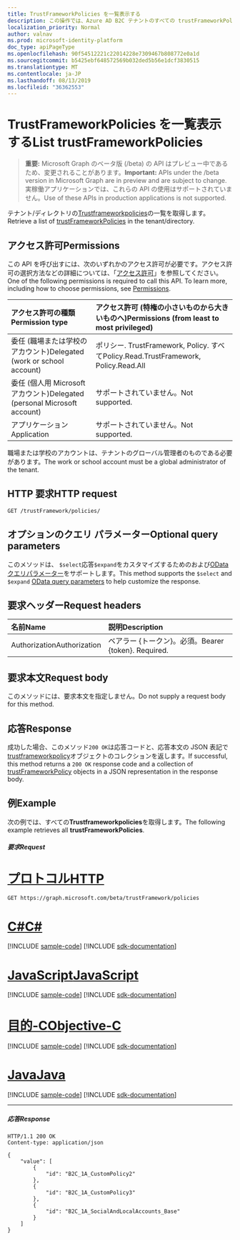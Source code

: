 ```yaml
---
title: TrustFrameworkPolicies を一覧表示する
description: この操作では、Azure AD B2C テナントのすべての trustFrameworkPolicy オブジェクトを一覧表示します。
localization_priority: Normal
author: valnav
ms.prod: microsoft-identity-platform
doc_type: apiPageType
ms.openlocfilehash: 90f54512221c22014228e7309467b808772e0a1d
ms.sourcegitcommit: b5425ebf648572569b032ded5b56e1dcf3830515
ms.translationtype: MT
ms.contentlocale: ja-JP
ms.lasthandoff: 08/13/2019
ms.locfileid: "36362553"
---
```

# <a name="list-trustframeworkpolicies"></a><span data-ttu-id="1a591-103">TrustFrameworkPolicies を一覧表示する</span><span class="sxs-lookup"><span data-stu-id="1a591-103">List trustFrameworkPolicies</span></span>

> <span data-ttu-id="1a591-104">**重要:** Microsoft Graph のベータ版 (/beta) の API はプレビュー中であるため、変更されることがあります。</span><span class="sxs-lookup"><span data-stu-id="1a591-104">**Important:** APIs under the /beta version in Microsoft Graph are in preview and are subject to change.</span></span> <span data-ttu-id="1a591-105">実稼働アプリケーションでは、これらの API の使用はサポートされていません。</span><span class="sxs-lookup"><span data-stu-id="1a591-105">Use of these APIs in production applications is not supported.</span></span>

<span data-ttu-id="1a591-106">テナント/ディレクトリの[Trustframeworkpolicies](../resources/trustframeworkpolicy.md)の一覧を取得します。</span><span class="sxs-lookup"><span data-stu-id="1a591-106">Retrieve a list of [trustFrameworkPolicies](../resources/trustframeworkpolicy.md) in the tenant/directory.</span></span>

## <a name="permissions"></a><span data-ttu-id="1a591-107">アクセス許可</span><span class="sxs-lookup"><span data-stu-id="1a591-107">Permissions</span></span>

<span data-ttu-id="1a591-p102">この API を呼び出すには、次のいずれかのアクセス許可が必要です。アクセス許可の選択方法などの詳細については、「[アクセス許可](/graph/permissions-reference)」を参照してください。</span><span class="sxs-lookup"><span data-stu-id="1a591-p102">One of the following permissions is required to call this API. To learn more, including how to choose permissions, see [Permissions](/graph/permissions-reference).</span></span>

|<span data-ttu-id="1a591-110">アクセス許可の種類</span><span class="sxs-lookup"><span data-stu-id="1a591-110">Permission type</span></span>      | <span data-ttu-id="1a591-111">アクセス許可 (特権の小さいものから大きいものへ)</span><span class="sxs-lookup"><span data-stu-id="1a591-111">Permissions (from least to most privileged)</span></span>              |
|:--------------------|:---------------------------------------------------------|
|<span data-ttu-id="1a591-112">委任 (職場または学校のアカウント)</span><span class="sxs-lookup"><span data-stu-id="1a591-112">Delegated (work or school account)</span></span>|<span data-ttu-id="1a591-113">ポリシー. TrustFramework, Policy. すべて</span><span class="sxs-lookup"><span data-stu-id="1a591-113">Policy.Read.TrustFramework, Policy.Read.All</span></span>|
|<span data-ttu-id="1a591-114">委任 (個人用 Microsoft アカウント)</span><span class="sxs-lookup"><span data-stu-id="1a591-114">Delegated (personal Microsoft account)</span></span>| <span data-ttu-id="1a591-115">サポートされていません。</span><span class="sxs-lookup"><span data-stu-id="1a591-115">Not supported.</span></span>|
|<span data-ttu-id="1a591-116">アプリケーション</span><span class="sxs-lookup"><span data-stu-id="1a591-116">Application</span></span>|<span data-ttu-id="1a591-117">サポートされていません。</span><span class="sxs-lookup"><span data-stu-id="1a591-117">Not supported.</span></span>|

<span data-ttu-id="1a591-118">職場または学校のアカウントは、テナントのグローバル管理者のものである必要があります。</span><span class="sxs-lookup"><span data-stu-id="1a591-118">The work or school account must be a global administrator of the tenant.</span></span>

## <a name="http-request"></a><span data-ttu-id="1a591-119">HTTP 要求</span><span class="sxs-lookup"><span data-stu-id="1a591-119">HTTP request</span></span>

<!-- { "blockType": "ignored" } -->
```http
GET /trustFramework/policies/
```
## <a name="optional-query-parameters"></a><span data-ttu-id="1a591-120">オプションのクエリ パラメーター</span><span class="sxs-lookup"><span data-stu-id="1a591-120">Optional query parameters</span></span>

<span data-ttu-id="1a591-121">このメソッドは、 `$select`応答`$expand`をカスタマイズするためのおよび[OData クエリパラメーター](/graph/query-parameters)をサポートします。</span><span class="sxs-lookup"><span data-stu-id="1a591-121">This method supports the `$select` and `$expand` [OData query parameters](/graph/query-parameters) to help customize the response.</span></span>

## <a name="request-headers"></a><span data-ttu-id="1a591-122">要求ヘッダー</span><span class="sxs-lookup"><span data-stu-id="1a591-122">Request headers</span></span>

|<span data-ttu-id="1a591-123">名前</span><span class="sxs-lookup"><span data-stu-id="1a591-123">Name</span></span>|<span data-ttu-id="1a591-124">説明</span><span class="sxs-lookup"><span data-stu-id="1a591-124">Description</span></span>|
|:---------------|:----------|
|<span data-ttu-id="1a591-125">Authorization</span><span class="sxs-lookup"><span data-stu-id="1a591-125">Authorization</span></span>|<span data-ttu-id="1a591-p103">ベアラー {トークン}。必須。</span><span class="sxs-lookup"><span data-stu-id="1a591-p103">Bearer {token}. Required.</span></span>|

## <a name="request-body"></a><span data-ttu-id="1a591-128">要求本文</span><span class="sxs-lookup"><span data-stu-id="1a591-128">Request body</span></span>

<span data-ttu-id="1a591-129">このメソッドには、要求本文を指定しません。</span><span class="sxs-lookup"><span data-stu-id="1a591-129">Do not supply a request body for this method.</span></span>

## <a name="response"></a><span data-ttu-id="1a591-130">応答</span><span class="sxs-lookup"><span data-stu-id="1a591-130">Response</span></span>

<span data-ttu-id="1a591-131">成功した場合、このメソッド`200 OK`は応答コードと、応答本文の JSON 表記で[trustframeworkpolicy](../resources/trustframeworkpolicy.md)オブジェクトのコレクションを返します。</span><span class="sxs-lookup"><span data-stu-id="1a591-131">If successful, this method returns a `200 OK` response code and a collection of [trustFrameworkPolicy](../resources/trustframeworkpolicy.md) objects in a JSON representation in the response body.</span></span>

## <a name="example"></a><span data-ttu-id="1a591-132">例</span><span class="sxs-lookup"><span data-stu-id="1a591-132">Example</span></span>

<span data-ttu-id="1a591-133">次の例では、すべての**Trustframeworkpolicies**を取得します。</span><span class="sxs-lookup"><span data-stu-id="1a591-133">The following example retrieves all **trustFrameworkPolicies**.</span></span>

##### <a name="request"></a><span data-ttu-id="1a591-134">要求</span><span class="sxs-lookup"><span data-stu-id="1a591-134">Request</span></span>


# <a name="httptabhttp"></a>[<span data-ttu-id="1a591-135">プロトコル</span><span class="sxs-lookup"><span data-stu-id="1a591-135">HTTP</span></span>](#tab/http)
<!-- {
  "blockType": "request",
  "name": "get_trustFrameworks"
}-->
```http
GET https://graph.microsoft.com/beta/trustFramework/policies
```
# <a name="ctabcsharp"></a>[<span data-ttu-id="1a591-136">C#</span><span class="sxs-lookup"><span data-stu-id="1a591-136">C#</span></span>](#tab/csharp)
[!INCLUDE [sample-code](../includes/snippets/csharp/get-trustframeworks-csharp-snippets.md)]
[!INCLUDE [sdk-documentation](../includes/snippets/snippets-sdk-documentation-link.md)]

# <a name="javascripttabjavascript"></a>[<span data-ttu-id="1a591-137">JavaScript</span><span class="sxs-lookup"><span data-stu-id="1a591-137">JavaScript</span></span>](#tab/javascript)
[!INCLUDE [sample-code](../includes/snippets/javascript/get-trustframeworks-javascript-snippets.md)]
[!INCLUDE [sdk-documentation](../includes/snippets/snippets-sdk-documentation-link.md)]

# <a name="objective-ctabobjc"></a>[<span data-ttu-id="1a591-138">目的-C</span><span class="sxs-lookup"><span data-stu-id="1a591-138">Objective-C</span></span>](#tab/objc)
[!INCLUDE [sample-code](../includes/snippets/objc/get-trustframeworks-objc-snippets.md)]
[!INCLUDE [sdk-documentation](../includes/snippets/snippets-sdk-documentation-link.md)]

# <a name="javatabjava"></a>[<span data-ttu-id="1a591-139">Java</span><span class="sxs-lookup"><span data-stu-id="1a591-139">Java</span></span>](#tab/java)
[!INCLUDE [sample-code](../includes/snippets/java/get-trustframeworks-java-snippets.md)]
[!INCLUDE [sdk-documentation](../includes/snippets/snippets-sdk-documentation-link.md)]

---


##### <a name="response"></a><span data-ttu-id="1a591-140">応答</span><span class="sxs-lookup"><span data-stu-id="1a591-140">Response</span></span>

<!-- {
  "blockType": "response",
  "truncated": true,
  "@odata.type": "microsoft.graph.trustFrameworkPolicy",
  "isCollection": true
} -->
```http
HTTP/1.1 200 OK
Content-type: application/json

{
    "value": [
        {
            "id": "B2C_1A_CustomPolicy2"
        },
        {
            "id": "B2C_1A_CustomPolicy3"
        },
        {
            "id": "B2C_1A_SocialAndLocalAccounts_Base"
        }
    ]
}
```

<!-- uuid: 8fcb5dbc-d5aa-4681-8e31-b001d5168d79
2015-10-25 14:57:30 UTC -->
<!-- {
  "type": "#page.annotation",
  "description": "List trustFrameworkPolicy",
  "keywords": "",
  "section": "documentation",
  "tocPath": "",
  "suppressions": [
  ]
}-->
